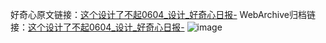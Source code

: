 好奇心原文链接：[这个设计了不起0604_设计_好奇心日报-](https://www.qdaily.com/articles/10399.html)
WebArchive归档链接：[这个设计了不起0604_设计_好奇心日报-](http://web.archive.org/web/20190623160310/https://www.qdaily.com/articles/10399.html)
![image](http://ww3.sinaimg.cn/large/007d5XDply1g3vwmrcv9ij30u01hkjx5)